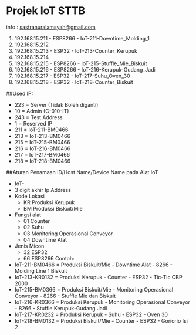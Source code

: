 # Projek IoT STTB
info : sastranuralamsyah@gmail.com

1. 192.168.15.211 - ESP8266 - IoT-211-Downtime_Molding_1
2. 192.168.15.212
3. 192.168.15.213 - ESP32 - IoT-213-Counter_Kerupuk
4. 192.168.15.214
5. 192.168.15.215 - ESP8266	- IoT-215-Stuffle_Mie_Biskuit
6. 192.168.15.216 - ESP8266 - IoT-216-Kerupuk-Gudang_Jadi
7. 192.168.15.217 - ESP32 - IoT-217-Suhu_Oven_30
8. 192.168.15.218 - ESP32 - IoT-218-Counter_Biskuit

##Used IP:
- 223	= Server (Tidak Boleh diganti)
- 10	= Admin (C-010-IT)
- 243	= Test Address
- 1		= Reserved IP
- 211	= IoT-211-BM0466
- 213	= IoT-213-BM0466
- 215	= IoT-215-BM0466
- 216	= IoT-216-BM0466
- 217	= IoT-217-BM0466
- 218	= IoT-218-BM0466

##Aturan Penamaan ID/Host Name/Device Name pada Alat IoT
- IoT-
- 3 digit akhir Ip Address
- Kode Lokasi
  - KR Produksi Kerupuk
  - BM Produksi Biskuit/Mie
- Fungsi alat
  - 01 Counter
  - 02 Suhu
  - 03 Monitoring Operasional Conveyor
  - 04 Downtime Alat
- Jenis Micon
  - 32 ESP32
  - 66 ESP8266
Contoh:
- IoT-211-BM0466 = Produksi Biskuit/Mie - Downtime Alat - 8266 - Molding Line 1 Biskuit
- IoT-213-KR0132 = Produksi Kerupuk - Counter - ESP32 - Tic-Tic CBP 2000
- IoT-215-BM0366 = Produksi Biskuit/Mie - Monitoring Operasional Conveyor - 8266 - Stuffle Mie dan Biskuit
- IoT-216-KR0366 = Produksi Kerupuk - Monitoring Operasional Conveyor - 8266 - Stuffle Kerupuk-Gudang Jadi
- IoT-217-KR0232 = Produksi Kerupuk - Suhu - ESP32 - Oven 30
- IoT-218-BM0132 = Produksi Biskuit/Mie - Counter - ESP32 - Goriorio Isi 2

